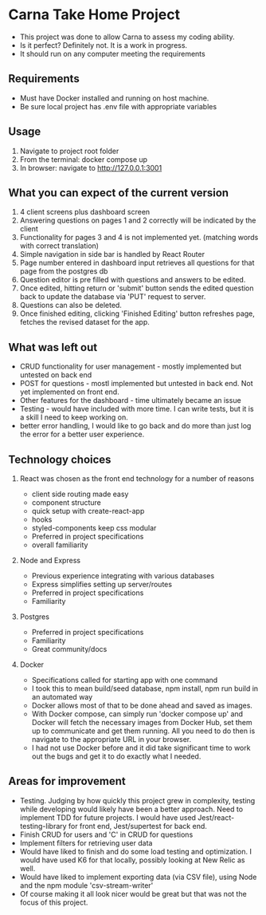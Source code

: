 # Carna Take Home Project

- This project was done to allow Carna to assess my coding ability.
- Is it perfect? Definitely not. It is a work in progress.
- It should run on any computer meeting the requirements

## Requirements

- Must have Docker installed and running on host machine.
- Be sure local project has .env file with appropriate variables

## Usage

1. Navigate to project root folder
2. From the terminal: docker compose up
3. In browser: navigate to http://127.0.0.1:3001

## What you can expect of the current version

1. 4 client screens plus dashboard screen
2. Answering questions on pages 1 and 2 correctly will be indicated by the client
3. Functionality for pages 3 and 4 is not implemented yet. (matching words with correct translation)
4. Simple navigation in side bar is handled by React Router
5. Page number entered in dashboard input retrieves all questions for that page from the postgres db
6. Question editor is pre filled with questions and answers to be edited.
7. Once edited, hitting return or 'submit' button sends the edited question back to update the database via 'PUT' request to server.
8. Questions can also be deleted.
9. Once finished editing, clicking 'Finished Editing' button refreshes page, fetches the revised dataset for the app.

## What was left out

- CRUD functionality for user management - mostly implemented but untested on back end
- POST for questions - mostl implemented but untested in back end. Not yet implemented on front end.
- Other features for the dashboard - time ultimately became an issue
- Testing - would have included with more time. I can write tests, but it is a skill I need to keep working on.
- better error handling, I would like to go back and do more than just log the error for a better user experience.

## Technology choices

1. React was chosen as the front end technology for a number of reasons

   - client side routing made easy
   - component structure
   - quick setup with create-react-app
   - hooks
   - styled-components keep css modular
   - Preferred in project specifications
   - overall familiarity

2. Node and Express

   - Previous experience integrating with various databases
   - Express simplifies setting up server/routes
   - Preferred in project specifications
   - Familiarity

3. Postgres

   - Preferred in project specifications
   - Familiarity
   - Great community/docs

4. Docker

   - Specifications called for starting app with one command
   - I took this to mean build/seed database, npm install, npm run build in an automated way
   - Docker allows most of that to be done ahead and saved as images.
   - With Docker compose, can simply run 'docker compose up' and Docker will fetch the necessary images from Docker Hub, set them up to communicate and get them running. All you need to do then is navigate to the appropriate URL in your browser.
   - I had not use Docker before and it did take significant time to work out the bugs and get it to do exactly what I needed.

## Areas for improvement

- Testing. Judging by how quickly this project grew in complexity, testing while developing would likely have been a better approach. Need to implement TDD for future projects. I would have used Jest/react-testing-library for front end, Jest/supertest for back end.
- Finish CRUD for users and 'C' in CRUD for questions
- Implement filters for retrieving user data
- Would have liked to finish and do some load testing and optimization. I would have used K6 for that locally, possibly looking at New Relic as well.
- Would have liked to implement exporting data (via CSV file), using Node and the npm module 'csv-stream-writer'
- Of course making it all look nicer would be great but that was not the focus of this project.
